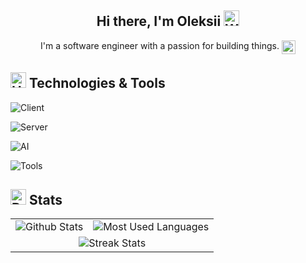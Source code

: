 <!--
**Aler1x/Aler1x** is a ✨ _special_ ✨ repository because its `README.md` (this file) appears on your GitHub profile.

Here are some ideas to get you started:

- 🔭 I’m currently working on ...
- 🌱 I’m currently learning ...
- 👯 I’m looking to collaborate on ...
- 🤔 I’m looking for help with ...
- 💬 Ask me about ...
- 📫 How to reach me: ...
- 😄 Pronouns: ...
- ⚡ Fun fact: ...
-->

<h2 align='center'>
  Hi there, I'm Oleksii <img src="https://raw.githubusercontent.com/Tarikul-Islam-Anik/Animated-Fluent-Emojis/master/Emojis/Hand%20gestures/Waving%20Hand.png" alt="Waving Hand" width="25" height="25" />
</h2>

<p align='center'>
I'm a software engineer with a passion for building things.
<img align='top' src="https://raw.githubusercontent.com/Tarikul-Islam-Anik/Animated-Fluent-Emojis/master/Emojis/Food/Teacup%20Without%20Handle.png" alt="Teacup Without Handle" width="22" height="22" />
</p>

## <img src="https://raw.githubusercontent.com/Tarikul-Islam-Anik/Animated-Fluent-Emojis/master/Emojis/Objects/Hammer%20and%20Wrench.png" alt="Hammer and Wrench" width="25" height="25" /> Technologies & Tools

![Client](https://go-skill-icons.vercel.app/api/icons?i=typescript,tailwind,react,nextjs,reactnative,expo,vuejs,nuxt,pinia,clerk)

![Server](https://go-skill-icons.vercel.app/api/icons?i=nodejs,express,laravel,golang,mysql,postgresql,mongodb,supabase)

![AI](https://go-skill-icons.vercel.app/api/icons?i=claude,chatgpt,gemini)

![Tools](https://go-skill-icons.vercel.app/api/icons?i=git,github,vscode,docker,wsl,aws,vercel,railway,figma)

## <img src="https://raw.githubusercontent.com/Tarikul-Islam-Anik/Animated-Fluent-Emojis/master/Emojis/Travel%20and%20places/Rocket.png" alt="Rocket" width="25" height="25" /> Stats

<table align="center">
  <tr>
    <td>
      <img src='https://github-readme-stats.vercel.app/api/?username=aler1x&theme=dark&hide_border=true&include_all_commits=true&count_private=true&show_icons=true&hide_title=true&icon_color=dadada&rank_icon=github' alt='Github Stats'>
    </td>
    <td>
      <img src='https://github-readme-stats.vercel.app/api/top-langs/?username=Aler1x&theme=dark&hide_border=true&include_all_commits=true&layout=compact' alt='Most Used Languages'>
    </td>
  </tr>
  <tr>
    <td colspan=2 align="center">
      <img src='https://github-readme-streak-stats.herokuapp.com/?user=Aler1x&theme=dark&hide_border=true&mode=weekly' alt='Streak Stats'>
    </td>
  </tr>
</table>
